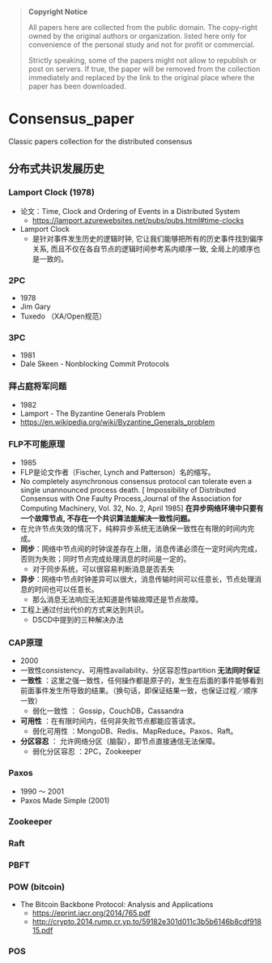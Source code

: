 > **Copyright Notice**
> 
> All papers here are collected from the public domain. The copy-right owned by the original authors or organization. listed here only for convenience of the personal study and not for profit or commercial.
> 
> Strictly speaking, some of the papers might not allow to republish or post on servers. If true, the paper will be removed from the collection immediately and replaced by the link to the original place where the paper has been downloaded.

# Consensus_paper
Classic papers collection for the distributed consensus 

## 分布式共识发展历史

### Lamport Clock (1978)
* 论文：Time, Clock and Ordering of Events in a Distributed System
   * https://lamport.azurewebsites.net/pubs/pubs.html#time-clocks
* Lamport Clock
  - 是针对事件发生历史的逻辑时钟, 它让我们能够把所有的历史事件找到偏序关系, 而且不仅在各自节点的逻辑时间参考系内顺序一致, 全局上的顺序也是一致的。
  
### 2PC
* 1978
* Jim Gary
* Tuxedo （XA/Open规范）
 
### 3PC
* 1981
* Dale Skeen - Nonblocking Commit Protocols

### 拜占庭将军问题
* 1982
* Lamport - The Byzantine Generals Problem
* https://en.wikipedia.org/wiki/Byzantine_Generals_problem

### FLP不可能原理
* 1985
* FLP是论文作者（Fischer, Lynch and Patterson）名的缩写。
* No completely asynchronous consensus protocol can tolerate even a single unannounced process death. [ Impossibility of Distributed Consensus with One Faulty Process,Journal of the Association for Computing Machinery, Vol. 32, No. 2, April 1985] **在异步网络环境中只要有一个故障节点, 不存在一个共识算法能解决一致性问题。**
* 在允许节点失效的情况下，纯粹异步系统无法确保一致性在有限的时间内完成。
* **同步**：网络中节点间的时钟误差存在上限，消息传递必须在一定时间内完成，否则为失败；同时节点完成处理消息的时间是一定的。
   * 对于同步系统，可以很容易判断消息是否丢失
* **异步**：网络中节点时钟差异可以很大，消息传输时间可以任意长，节点处理消息的时间也可以任意长。
   * 那么消息无法响应无法知道是传输故障还是节点故障。
* 工程上通过付出代价的方式来达到共识。
   - DSCD中提到的三种解决办法

### CAP原理
* 2000
* 一致性consistency、可用性availability、分区容忍性partition **无法同时保证**
* **一致性** ：这里之强一致性，任何操作都是原子的，发生在后面的事件能够看到前面事件发生所导致的结果。（换句话，即保证结果一致，也保证过程／顺序一致）
  - 弱化一致性 ： Gossip，CouchDB，Cassandra
* **可用性** ：在有限时间内，任何非失败节点都能应答请求。
  - 弱化可用性 ：MongoDB、Redis、MapReduce。Paxos、Raft。
* **分区容忍** ： 允许网络分区（脑裂），即节点直接通信无法保障。
  - 弱化分区容忍 ：2PC，Zookeeper

### Paxos
* 1990 ～ 2001
* Paxos Made Simple (2001) 

### Zookeeper

### Raft

### PBFT

### POW (bitcoin)
* The Bitcoin Backbone Protocol: Analysis and Applications
  - https://eprint.iacr.org/2014/765.pdf
  - http://crypto.2014.rump.cr.yp.to/59182e301d011c3b5b6146b8cdf91815.pdf

### POS

